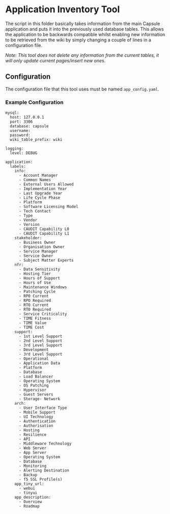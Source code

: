 # Application Inventory Tool

The script in this folder basically takes information from the main Capsule application and puts it into the previously
used database tables. This allows the application to be backwards compatible whilst enabling new information to be 
retrieved from the wiki by simply changing a couple of lines in a configuration file.

*Note: This tool does not delete any information from the current tables, it will only update current pages/insert new
ones.*

## Configuration
The configuration file that this tool uses must be named `app_config.yaml`.

### Example Configuration
```
mysql:
  host: 127.0.0.1
  port: 3306
  database: capsule
  username:
  password:
  wiki_table_prefix: wiki

logging:
  level: DEBUG

application:
  labels:
    info:
      - Account Manager
      - Common Names
      - External Users Allowed
      - Implementation Year
      - Last Upgrade Year
      - Life Cycle Phase
      - Platform
      - Software Licensing Model
      - Tech Contact
      - Type
      - Vendor
      - Version
      - CAUDIT Capability L0
      - CAUDIT Capability L1
    stakeholder:
      - Business Owner
      - Organisation Owner
      - Service Manager
      - Service Owner
      - Subject Matter Experts
    nfr:
      - Data Sensitivity
      - Hosting Tier
      - Hours of Support
      - Hours of Use
      - Maintenance Windows
      - Patching Cycle
      - RPO Current
      - RPO Required
      - RTO Current
      - RTO Required
      - Service Criticality
      - TIME Fitness
      - TIME Value
      - TIME Cost
    support:
      - 1st Level Support
      - 2nd Level Support
      - 3rd Level Support
      - Development
      - 3rd Level Support
      - Operational
      - Application Data
      - Platform
      - Database
      - Load Balancer
      - Operating System
      - OS Patching
      - Hypervisor
      - Guest Servers
      - Storage- Network
    arch:
      - User Interface Type
      - Mobile Support
      - UI Technology
      - Authentication
      - Authorisation
      - Hosting
      - Resilience
      - API
      - Middleware Technology
      - Web Server
      - App Server
      - Operating System
      - Database
      - Monitoring
      - Alerting Destination
      - Backup
      - f5 SSL Profile(s)
    app_tiny_url:
      - webui
      - tinyui
    app_description:
      - Overview
      - Roadmap
```